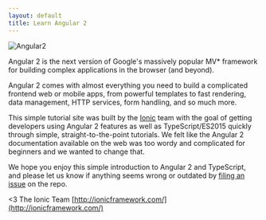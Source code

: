 ```yaml
---
layout: default
title: Learn Angular 2
---
```


![Angular2](https://angular.io/assets/images/logos/angular/angular.svg)

Angular 2 is the next version of Google's massively popular MV* framework for building complex
applications in the browser (and beyond).

Angular 2 comes with almost everything you need to build a complicated frontend web or mobile apps, from powerful templates to fast rendering, data management, HTTP services, form handling, and so much more.

This simple tutorial site was built by the [Ionic](http://ionicframework.com/) team with the goal of getting developers using Angular 2 features as well as TypeScript/ES2015 quickly through simple, straight-to-the-point tutorials. We felt like the Angular 2 documentation available on the web was too wordy and complicated for beginners and we wanted to change that.

We hope you enjoy this simple introduction to Angular 2 and TypeScript, and please let us know if anything seems wrong or outdated by [filing an issue](https://github.com/ionic-team/learn-angular2) on the repo.

<3 The Ionic Team
[http://ionicframework.com/](http://ionicframework.com/)
